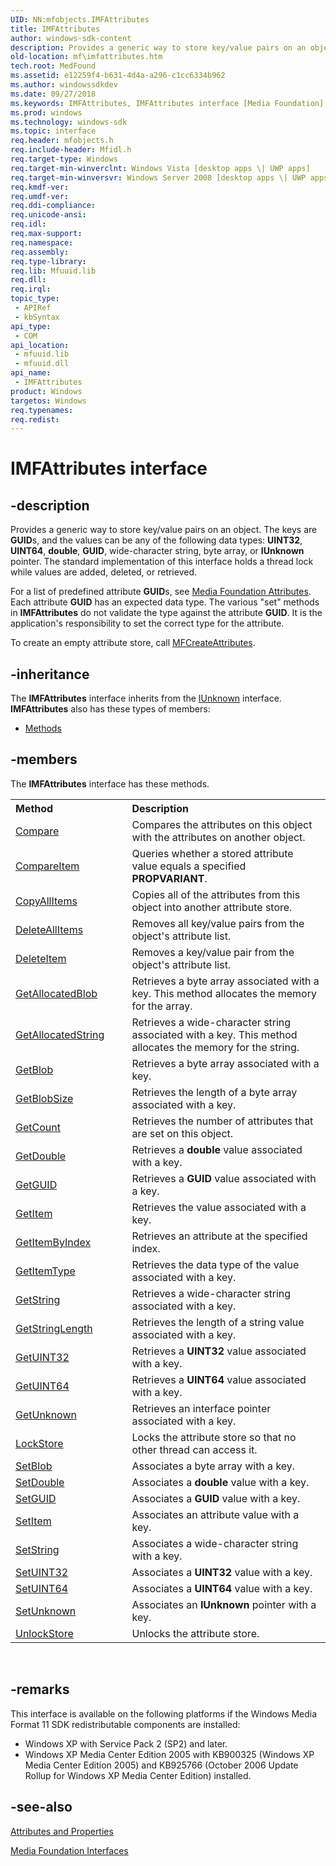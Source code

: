 ```yaml
---
UID: NN:mfobjects.IMFAttributes
title: IMFAttributes
author: windows-sdk-content
description: Provides a generic way to store key/value pairs on an object.
old-location: mf\imfattributes.htm
tech.root: MedFound
ms.assetid: e12259f4-b631-4d4a-a296-c1cc6334b962
ms.author: windowssdkdev
ms.date: 09/27/2018
ms.keywords: IMFAttributes, IMFAttributes interface [Media Foundation], IMFAttributes interface [Media Foundation],described, e12259f4-b631-4d4a-a296-c1cc6334b962, mf.imfattributes, mfobjects/IMFAttributes
ms.prod: windows
ms.technology: windows-sdk
ms.topic: interface
req.header: mfobjects.h
req.include-header: Mfidl.h
req.target-type: Windows
req.target-min-winverclnt: Windows Vista [desktop apps \| UWP apps]
req.target-min-winversvr: Windows Server 2008 [desktop apps \| UWP apps]
req.kmdf-ver: 
req.umdf-ver: 
req.ddi-compliance: 
req.unicode-ansi: 
req.idl: 
req.max-support: 
req.namespace: 
req.assembly: 
req.type-library: 
req.lib: Mfuuid.lib
req.dll: 
req.irql: 
topic_type:
 - APIRef
 - kbSyntax
api_type:
 - COM
api_location:
 - mfuuid.lib
 - mfuuid.dll
api_name:
 - IMFAttributes
product: Windows
targetos: Windows
req.typenames: 
req.redist: 
---
```


# IMFAttributes interface


## -description


Provides a generic way to store key/value pairs on an object. The keys are <b>GUID</b>s, and the values can be any of the following data types: <b>UINT32</b>, <b>UINT64</b>, <b>double</b>, <b>GUID</b>, wide-character string, byte array, or <b>IUnknown</b> pointer. The standard implementation of this interface holds a thread lock while values are added, deleted, or retrieved.

For a list of predefined attribute <b>GUID</b>s, see <a href="https://msdn.microsoft.com/445fc879-3c9e-409d-8d05-ecd1ff9afc19">Media Foundation Attributes</a>. Each attribute <b>GUID</b> has an expected data type. The various "set" methods in <b>IMFAttributes</b> do not validate the type against the attribute <b>GUID</b>. It is the application's responsibility to set the correct type for the attribute.

To create an empty attribute store, call <a href="https://msdn.microsoft.com/a79b1edd-5ca1-4550-a6ce-58073155affd">MFCreateAttributes</a>.


## -inheritance

The <b xmlns:loc="http://microsoft.com/wdcml/l10n">IMFAttributes</b> interface inherits from the <a href="https://msdn.microsoft.com/33f1d79a-33fc-4ce5-a372-e08bda378332">IUnknown</a> interface. <b>IMFAttributes</b> also has these types of members:
<ul>
<li><a href="https://docs.microsoft.com/">Methods</a></li>
</ul>

## -members

The <b>IMFAttributes</b> interface has these methods.
<table class="members" id="memberListMethods">
<tr>
<th align="left" width="37%">Method</th>
<th align="left" width="63%">Description</th>
</tr>
<tr data="declared;">
<td align="left" width="37%">
<a href="https://msdn.microsoft.com/1d0c9d1c-448d-4851-b183-94b04acb2ab5">Compare</a>
</td>
<td align="left" width="63%">
Compares the attributes on this object with the attributes on another object.

</td>
</tr>
<tr data="declared;">
<td align="left" width="37%">
<a href="https://msdn.microsoft.com/f0a6073b-fce6-4a1f-b7d1-ef6543e7648f">CompareItem</a>
</td>
<td align="left" width="63%">
Queries whether a stored attribute value equals a specified <b>PROPVARIANT</b>.

</td>
</tr>
<tr data="declared;">
<td align="left" width="37%">
<a href="https://msdn.microsoft.com/111b55bc-fb8e-45b5-a709-703acd23c4be">CopyAllItems</a>
</td>
<td align="left" width="63%">
Copies all of the attributes from this object into another attribute store.

</td>
</tr>
<tr data="declared;">
<td align="left" width="37%">
<a href="https://msdn.microsoft.com/8d7ef03b-bb96-42bc-a1c3-49f8b0e499b8">DeleteAllItems</a>
</td>
<td align="left" width="63%">
Removes all key/value pairs from the object's attribute list.

</td>
</tr>
<tr data="declared;">
<td align="left" width="37%">
<a href="https://msdn.microsoft.com/ac72e6e4-f930-4de6-92a2-f15e5f9e5d74">DeleteItem</a>
</td>
<td align="left" width="63%">
Removes a key/value pair from the object's attribute list.

</td>
</tr>
<tr data="declared;">
<td align="left" width="37%">
<a href="https://msdn.microsoft.com/380e0e3a-b5c5-4d31-8793-417262377fef">GetAllocatedBlob</a>
</td>
<td align="left" width="63%">
Retrieves a byte array associated with a key. This method allocates the memory for the array.

</td>
</tr>
<tr data="declared;">
<td align="left" width="37%">
<a href="https://msdn.microsoft.com/550a3035-ea16-4784-8f69-9522259bb338">GetAllocatedString</a>
</td>
<td align="left" width="63%">
Retrieves a wide-character string associated with a key. This method allocates the memory for the string.

</td>
</tr>
<tr data="declared;">
<td align="left" width="37%">
<a href="https://msdn.microsoft.com/68528db7-90df-4abe-a957-ffb8c3f12cef">GetBlob</a>
</td>
<td align="left" width="63%">
Retrieves a byte array associated with a key.

</td>
</tr>
<tr data="declared;">
<td align="left" width="37%">
<a href="https://msdn.microsoft.com/93ab65e7-2168-4cfb-a871-b39554ba66e0">GetBlobSize</a>
</td>
<td align="left" width="63%">
Retrieves the length of a byte array associated with a key.

</td>
</tr>
<tr data="declared;">
<td align="left" width="37%">
<a href="https://msdn.microsoft.com/5f511d5c-249c-4311-8380-a932a755eaaf">GetCount</a>
</td>
<td align="left" width="63%">
Retrieves the number of attributes that are set on this object.

</td>
</tr>
<tr data="declared;">
<td align="left" width="37%">
<a href="https://msdn.microsoft.com/650a5f7f-609f-477b-8834-ff66ca3a9ca3">GetDouble</a>
</td>
<td align="left" width="63%">
Retrieves a <b>double</b> value associated with a key.

</td>
</tr>
<tr data="declared;">
<td align="left" width="37%">
<a href="https://msdn.microsoft.com/6ded35e1-2d1c-4e68-ad0f-2bd5ba469853">GetGUID</a>
</td>
<td align="left" width="63%">
Retrieves a <b>GUID</b> value associated with a key.

</td>
</tr>
<tr data="declared;">
<td align="left" width="37%">
<a href="https://msdn.microsoft.com/8cc4e529-d5a0-4342-82ac-ae5b28bfd61d">GetItem</a>
</td>
<td align="left" width="63%">
Retrieves the value associated with a key.

</td>
</tr>
<tr data="declared;">
<td align="left" width="37%">
<a href="https://msdn.microsoft.com/1290bc45-fcac-4379-b26c-e67ef678f193">GetItemByIndex</a>
</td>
<td align="left" width="63%">
Retrieves an attribute at the specified index.

</td>
</tr>
<tr data="declared;">
<td align="left" width="37%">
<a href="https://msdn.microsoft.com/2c3a3c30-da10-4365-9f76-598a4ca7675c">GetItemType</a>
</td>
<td align="left" width="63%">
Retrieves the data type of the value associated with a key.

</td>
</tr>
<tr data="declared;">
<td align="left" width="37%">
<a href="https://msdn.microsoft.com/756d8fba-d372-46f9-8035-f657d7ff133f">GetString</a>
</td>
<td align="left" width="63%">
Retrieves a wide-character string associated with a key.

</td>
</tr>
<tr data="declared;">
<td align="left" width="37%">
<a href="https://msdn.microsoft.com/6ccc753f-e147-47f4-ab95-17687729404a">GetStringLength</a>
</td>
<td align="left" width="63%">
Retrieves the length of a string value associated with a key.

</td>
</tr>
<tr data="declared;">
<td align="left" width="37%">
<a href="https://msdn.microsoft.com/e47495e0-3274-4ce2-9fd3-d2fb2afb7578">GetUINT32</a>
</td>
<td align="left" width="63%">
Retrieves a <b>UINT32</b> value associated with a key.

</td>
</tr>
<tr data="declared;">
<td align="left" width="37%">
<a href="https://msdn.microsoft.com/f3240fff-48d8-4d88-8c75-15f00bfe72ed">GetUINT64</a>
</td>
<td align="left" width="63%">
Retrieves a <b>UINT64</b> value associated with a key.

</td>
</tr>
<tr data="declared;">
<td align="left" width="37%">
<a href="https://msdn.microsoft.com/a5f645a1-b7d2-47d3-b77e-ad94815b1c25">GetUnknown</a>
</td>
<td align="left" width="63%">
Retrieves an interface pointer associated with a key.

</td>
</tr>
<tr data="declared;">
<td align="left" width="37%">
<a href="https://msdn.microsoft.com/6ec7aed3-7dbc-4aa4-92d5-646aee757db7">LockStore</a>
</td>
<td align="left" width="63%">
Locks the attribute store so that no other thread can access it.

</td>
</tr>
<tr data="declared;">
<td align="left" width="37%">
<a href="https://msdn.microsoft.com/4a2a25a9-4dea-40c8-988c-9e3806c8f31c">SetBlob</a>
</td>
<td align="left" width="63%">
Associates a byte array with a key.

</td>
</tr>
<tr data="declared;">
<td align="left" width="37%">
<a href="https://msdn.microsoft.com/bb58f35e-0fca-4b19-9976-de2140e6ebc0">SetDouble</a>
</td>
<td align="left" width="63%">
Associates a <b>double</b> value with a key.

</td>
</tr>
<tr data="declared;">
<td align="left" width="37%">
<a href="https://msdn.microsoft.com/d73b53f5-4a8f-4903-986d-fbf4277a2d45">SetGUID</a>
</td>
<td align="left" width="63%">
Associates a <b>GUID</b> value with a key.

</td>
</tr>
<tr data="declared;">
<td align="left" width="37%">
<a href="https://msdn.microsoft.com/1ac6e1c3-cf78-4cff-a992-4f92f243c443">SetItem</a>
</td>
<td align="left" width="63%">
Associates an attribute value with a key.

</td>
</tr>
<tr data="declared;">
<td align="left" width="37%">
<a href="https://msdn.microsoft.com/51d2a2a0-92cb-49e0-b4a9-7201e9d92322">SetString</a>
</td>
<td align="left" width="63%">
Associates a wide-character string with a key.

</td>
</tr>
<tr data="declared;">
<td align="left" width="37%">
<a href="https://msdn.microsoft.com/9c30fd56-719f-4831-8fbf-cefcf9d72709">SetUINT32</a>
</td>
<td align="left" width="63%">
Associates a <b>UINT32</b> value with a key.

</td>
</tr>
<tr data="declared;">
<td align="left" width="37%">
<a href="https://msdn.microsoft.com/817ed1c1-16ad-4520-a1a0-a93563936b50">SetUINT64</a>
</td>
<td align="left" width="63%">
Associates a <b>UINT64</b> value with a key.

</td>
</tr>
<tr data="declared;">
<td align="left" width="37%">
<a href="https://msdn.microsoft.com/da0c3d59-07c4-4431-a137-8655ddbf6258">SetUnknown</a>
</td>
<td align="left" width="63%">
Associates an <b>IUnknown</b> pointer with a key.

</td>
</tr>
<tr data="declared;">
<td align="left" width="37%">
<a href="https://msdn.microsoft.com/65e35864-868a-4ae9-86ed-772a2b2daeb6">UnlockStore</a>
</td>
<td align="left" width="63%">
Unlocks the attribute store.

</td>
</tr>
</table> 


## -remarks



This interface is available on the following platforms if the Windows Media Format 11 SDK redistributable components are installed:

<ul>
<li>Windows XP with Service Pack 2 (SP2) and later.</li>
<li>Windows XP Media Center Edition 2005 with KB900325 (Windows XP Media Center Edition 2005) and KB925766 (October 2006 Update Rollup for Windows XP Media Center Edition) installed.</li>
</ul>



## -see-also




<a href="https://msdn.microsoft.com/44af5e03-5f0a-4564-b9d6-b8c935df35b2">Attributes and Properties</a>



<a href="https://msdn.microsoft.com/3e367190-4c88-430e-adbf-9837e1bf0d2b">Media Foundation Interfaces</a>
 

 

